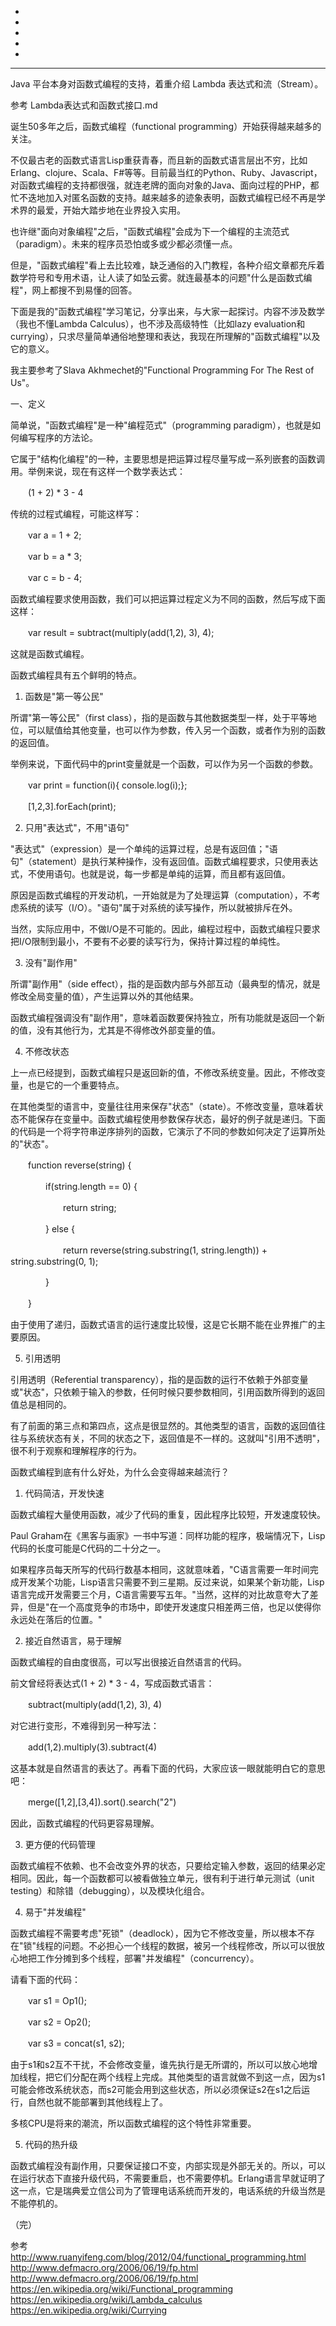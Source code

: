 - []()
- []()
- []()
- []()
- []()


-------------------------------------------------------------------------


Java 平台本身对函数式编程的支持，着重介绍 Lambda 表达式和流（Stream）。

参考
Lambda表达式和函数式接口.md


诞生50多年之后，函数式编程（functional programming）开始获得越来越多的关注。

不仅最古老的函数式语言Lisp重获青春，而且新的函数式语言层出不穷，比如Erlang、clojure、Scala、F#等等。目前最当红的Python、Ruby、Javascript，对函数式编程的支持都很强，就连老牌的面向对象的Java、面向过程的PHP，都忙不迭地加入对匿名函数的支持。越来越多的迹象表明，函数式编程已经不再是学术界的最爱，开始大踏步地在业界投入实用。

也许继"面向对象编程"之后，"函数式编程"会成为下一个编程的主流范式（paradigm）。未来的程序员恐怕或多或少都必须懂一点。



但是，"函数式编程"看上去比较难，缺乏通俗的入门教程，各种介绍文章都充斥着数学符号和专用术语，让人读了如坠云雾。就连最基本的问题"什么是函数式编程"，网上都搜不到易懂的回答。

下面是我的"函数式编程"学习笔记，分享出来，与大家一起探讨。内容不涉及数学（我也不懂Lambda Calculus），也不涉及高级特性（比如lazy evaluation和currying），只求尽量简单通俗地整理和表达，我现在所理解的"函数式编程"以及它的意义。

我主要参考了Slava Akhmechet的"Functional Programming For The Rest of Us"。

一、定义

简单说，"函数式编程"是一种"编程范式"（programming paradigm），也就是如何编写程序的方法论。

它属于"结构化编程"的一种，主要思想是把运算过程尽量写成一系列嵌套的函数调用。举例来说，现在有这样一个数学表达式：

　　(1 + 2) * 3 - 4

传统的过程式编程，可能这样写：

　　var a = 1 + 2;

　　var b = a * 3;

　　var c = b - 4;

函数式编程要求使用函数，我们可以把运算过程定义为不同的函数，然后写成下面这样：

　　var result = subtract(multiply(add(1,2), 3), 4);

这就是函数式编程。


函数式编程具有五个鲜明的特点。

1. 函数是"第一等公民"

所谓"第一等公民"（first class），指的是函数与其他数据类型一样，处于平等地位，可以赋值给其他变量，也可以作为参数，传入另一个函数，或者作为别的函数的返回值。

举例来说，下面代码中的print变量就是一个函数，可以作为另一个函数的参数。

　　var print = function(i){ console.log(i);};

　　[1,2,3].forEach(print);

2. 只用"表达式"，不用"语句"

"表达式"（expression）是一个单纯的运算过程，总是有返回值；"语句"（statement）是执行某种操作，没有返回值。函数式编程要求，只使用表达式，不使用语句。也就是说，每一步都是单纯的运算，而且都有返回值。

原因是函数式编程的开发动机，一开始就是为了处理运算（computation），不考虑系统的读写（I/O）。"语句"属于对系统的读写操作，所以就被排斥在外。

当然，实际应用中，不做I/O是不可能的。因此，编程过程中，函数式编程只要求把I/O限制到最小，不要有不必要的读写行为，保持计算过程的单纯性。

3. 没有"副作用"

所谓"副作用"（side effect），指的是函数内部与外部互动（最典型的情况，就是修改全局变量的值），产生运算以外的其他结果。

函数式编程强调没有"副作用"，意味着函数要保持独立，所有功能就是返回一个新的值，没有其他行为，尤其是不得修改外部变量的值。

4. 不修改状态

上一点已经提到，函数式编程只是返回新的值，不修改系统变量。因此，不修改变量，也是它的一个重要特点。

在其他类型的语言中，变量往往用来保存"状态"（state）。不修改变量，意味着状态不能保存在变量中。函数式编程使用参数保存状态，最好的例子就是递归。下面的代码是一个将字符串逆序排列的函数，它演示了不同的参数如何决定了运算所处的"状态"。

　　function reverse(string) {

　　　　if(string.length == 0) {

　　　　　　return string;

　　　　} else {

　　　　　　return reverse(string.substring(1, string.length)) + string.substring(0, 1);

　　　　}

　　}

由于使用了递归，函数式语言的运行速度比较慢，这是它长期不能在业界推广的主要原因。

5. 引用透明

引用透明（Referential transparency），指的是函数的运行不依赖于外部变量或"状态"，只依赖于输入的参数，任何时候只要参数相同，引用函数所得到的返回值总是相同的。

有了前面的第三点和第四点，这点是很显然的。其他类型的语言，函数的返回值往往与系统状态有关，不同的状态之下，返回值是不一样的。这就叫"引用不透明"，很不利于观察和理解程序的行为。


函数式编程到底有什么好处，为什么会变得越来越流行？

1. 代码简洁，开发快速

函数式编程大量使用函数，减少了代码的重复，因此程序比较短，开发速度较快。

Paul Graham在《黑客与画家》一书中写道：同样功能的程序，极端情况下，Lisp代码的长度可能是C代码的二十分之一。

如果程序员每天所写的代码行数基本相同，这就意味着，"C语言需要一年时间完成开发某个功能，Lisp语言只需要不到三星期。反过来说，如果某个新功能，Lisp语言完成开发需要三个月，C语言需要写五年。"当然，这样的对比故意夸大了差异，但是"在一个高度竞争的市场中，即使开发速度只相差两三倍，也足以使得你永远处在落后的位置。"

2. 接近自然语言，易于理解

函数式编程的自由度很高，可以写出很接近自然语言的代码。

前文曾经将表达式(1 + 2) * 3 - 4，写成函数式语言：

　　subtract(multiply(add(1,2), 3), 4)

对它进行变形，不难得到另一种写法：

　　add(1,2).multiply(3).subtract(4)

这基本就是自然语言的表达了。再看下面的代码，大家应该一眼就能明白它的意思吧：

　　merge([1,2],[3,4]).sort().search("2")

因此，函数式编程的代码更容易理解。

3. 更方便的代码管理

函数式编程不依赖、也不会改变外界的状态，只要给定输入参数，返回的结果必定相同。因此，每一个函数都可以被看做独立单元，很有利于进行单元测试（unit testing）和除错（debugging），以及模块化组合。

4. 易于"并发编程"

函数式编程不需要考虑"死锁"（deadlock），因为它不修改变量，所以根本不存在"锁"线程的问题。不必担心一个线程的数据，被另一个线程修改，所以可以很放心地把工作分摊到多个线程，部署"并发编程"（concurrency）。

请看下面的代码：

　　var s1 = Op1();

　　var s2 = Op2();

　　var s3 = concat(s1, s2);

由于s1和s2互不干扰，不会修改变量，谁先执行是无所谓的，所以可以放心地增加线程，把它们分配在两个线程上完成。其他类型的语言就做不到这一点，因为s1可能会修改系统状态，而s2可能会用到这些状态，所以必须保证s2在s1之后运行，自然也就不能部署到其他线程上了。

多核CPU是将来的潮流，所以函数式编程的这个特性非常重要。

5. 代码的热升级

函数式编程没有副作用，只要保证接口不变，内部实现是外部无关的。所以，可以在运行状态下直接升级代码，不需要重启，也不需要停机。Erlang语言早就证明了这一点，它是瑞典爱立信公司为了管理电话系统而开发的，电话系统的升级当然是不能停机的。

（完）




参考
http://www.ruanyifeng.com/blog/2012/04/functional_programming.html
http://www.defmacro.org/2006/06/19/fp.html
http://www.defmacro.org/2006/06/19/fp.html
https://en.wikipedia.org/wiki/Functional_programming
https://en.wikipedia.org/wiki/Lambda_calculus
https://en.wikipedia.org/wiki/Currying

